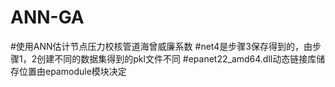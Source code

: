 # ANN-GA
#使用ANN估计节点压力校核管道海曾威廉系数
#net4是步骤3保存得到的，由步骤1，2创建不同的数据集得到的pkl文件不同
#epanet22_amd64.dll动态链接库储存位置由epamodule模块决定
